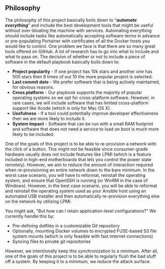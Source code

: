 ## Philosophy

The philosophy of this project basically boils down to "***automate everything***" and include the best development tools that might be useful without over-bloating the machine with services. Automating everything should include tasks like automatically accepting software terms in advance or pre-populating Portainer with certificates of all the Docker hosts you would like to control. One problem we face is that there are so many great tools offered on GitHub. A lot of research has to go into what to include and what to pass on. The decision of whether or not to include a piece of software in the default playbook basically boils down to:

* **Project popularity** - If one project has 10k stars and another one has 500 stars then 9 times of out 10 the more popular project is selected.
* **Last commit date** - We prefer software that is being actively maintained, for obvious reasons.
* **Cross platform** - Our playbook supports the majority of popular operating systems so we opt for cross-platform software. However, in rare cases, we will include software that has limited cross-platform support like Xcode (which is only for Mac OS X).
* **Usefulness** - If a tool could potentially improve developer effectiveness then we are more likely to include it.
* **System Impact** - Software that can be run with a small RAM footprint and software that does not need a service to load on boot is much more likely to be included.

One of the goals of this project is to be able to re-provision a network with the click of a button. This might not be feasible since consumer-grade hardware usually does not include features like LPMI (which is a feature included in high-end motherboards that lets you control the power state remotely). However, we aim to reduce the amount of interaction required when re-provisioning an entire network down to the bare minimum. In the worst case scenario, you will have to reformat, reinstall the operating system, and ensure that OpenSSH is running (or WinRM in the case of Windows). However, in the best case scenario, you will be able to reformat and reinstall the operating system used as your Ansible host using an automated USB installer and then automatically re-provision everything else on the network by utilizing LPMI.

You might ask, "But how can I retain application-level configurations?" We currently handle this by:

* Pre-defining dotfiles in a customizable Git repository
* Optionally, mounting Docker volumes to encrypted FUSE-based S3 file system mounts (which is only feasible with fast internet connections)
* Syncing files to private git repositories

However, we intentionally keep this synchronization to a minimum. After all, one of the goals of this project is to be able to regularly flush the bad stuff off a system. By keeping it to a minimum, we reduce the attack surface.
